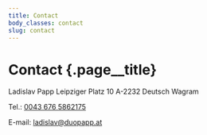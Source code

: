 ```yaml
---
title: Contact
body_classes: contact
slug: contact
---
```


# Contact {.page__title}

Ladislav Papp
Leipziger Platz 10
A-2232 Deutsch Wagram

Tel.: <a href="tel:0043 676 5862175">0043 676 5862175</a>

E-mail: [ladislav@duopapp.at](mailto:ladislav@duopapp.at)
